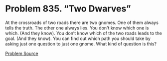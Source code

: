 # Problem 835. “Two Dwarves”

At the crossroads of two roads there are two gnomes. One of them always tells the truth. The other one always lies. You don't know which one is which. (And they know). You don’t know which of the two roads leads to the goal. (And they know). You can find out which path you should take by asking just one question to just one gnome. What kind of question is this?

[Problem Source](https://www.trizland.ru/tasks/5415/)